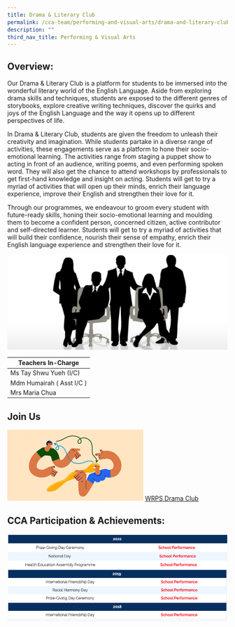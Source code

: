 ```yaml
---
title: Drama & Literary Club
permalink: /cca-team/performing-and-visual-arts/drama-and-literary-club/permalink/
description: ""
third_nav_title: Performing & Visual Arts
---
```

Overview:
---------

Our Drama &amp; Literary Club is a platform for students to be immersed into the wonderful literary world of the English Language. Aside from exploring drama skills and techniques, students are exposed to the different genres of storybooks, explore creative writing techniques, discover the quirks and joys of the English Language and the way it opens up to different perspectives of life.

  

In Drama &amp; Literary Club, students are given the freedom to unleash their creativity and imagination. While students partake in a diverse range of activities, these engagements serve as a platform to hone their socio-emotional learning. The activities range from staging a puppet show to acting in front of an audience, writing poems, and even performing spoken word. They will also get the chance to attend workshops by professionals to get first-hand knowledge and insight on acting. Students will get to try a myriad of activities that will open up their minds, enrich their language experience, improve their English and strengthen their love for it.

  

Through our programmes, we endeavour to groom every student with future-ready skills, honing their socio-emotional learning and moulding them to&nbsp;become a confident person, concerned citizen, active contributor and self-directed learner. Students will get to try a myriad of activities that will build&nbsp;their confidence, nourish their sense of empathy, enrich their English&nbsp;language experience and strengthen their love for it.

![](/images/staff.jpg)

| Teachers In-Charge |
| --- |
| Ms Tay Shwu Yueh (I/C)  
| Mdm Humairah ( Asst I/C )  
| Mrs Maria Chua |

Join Us
-------

![](/images/CCA%20Sports/dramaclub.png)
[WRPS Drama Club](https://www.youtube.com/watch?v=3WAUODEdodU)

CCA Participation &amp; Achievements:
---------------------------------

![](/images/drama1.png)